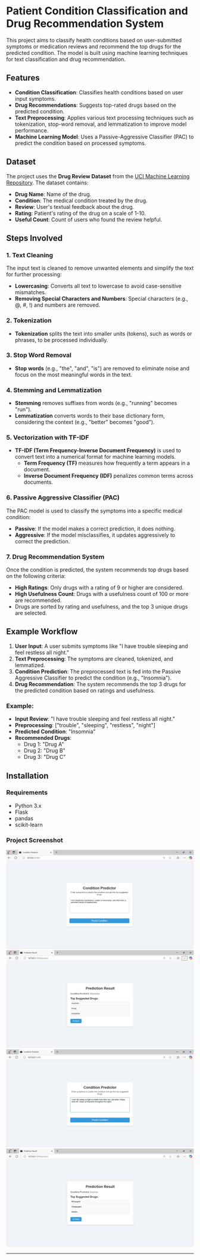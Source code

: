 # Patient Condition Classification and Drug Recommendation System

This project aims to classify health conditions based on user-submitted symptoms or medication reviews and recommend the top drugs for the predicted condition. The model is built using machine learning techniques for text classification and drug recommendation.

## Features

- **Condition Classification**: Classifies health conditions based on user input symptoms.
- **Drug Recommendations**: Suggests top-rated drugs based on the predicted condition.
- **Text Preprocessing**: Applies various text processing techniques such as tokenization, stop-word removal, and lemmatization to improve model performance.
- **Machine Learning Model**: Uses a Passive-Aggressive Classifier (PAC) to predict the condition based on processed symptoms.

## Dataset

The project uses the **Drug Review Dataset** from the [UCI Machine Learning Repository](https://archive.ics.uci.edu/dataset/462/drug+review+dataset+drugs+com). The dataset contains:

- **Drug Name**: Name of the drug.
- **Condition**: The medical condition treated by the drug.
- **Review**: User's textual feedback about the drug.
- **Rating**: Patient's rating of the drug on a scale of 1-10.
- **Useful Count**: Count of users who found the review helpful.

## Steps Involved

### 1. Text Cleaning
The input text is cleaned to remove unwanted elements and simplify the text for further processing:
- **Lowercasing**: Converts all text to lowercase to avoid case-sensitive mismatches.
- **Removing Special Characters and Numbers**: Special characters (e.g., @, #, !) and numbers are removed.
  
### 2. Tokenization
- **Tokenization** splits the text into smaller units (tokens), such as words or phrases, to be processed individually.

### 3. Stop Word Removal
- **Stop words** (e.g., "the", "and", "is") are removed to eliminate noise and focus on the most meaningful words in the text.

### 4. Stemming and Lemmatization
- **Stemming** removes suffixes from words (e.g., "running" becomes "run").
- **Lemmatization** converts words to their base dictionary form, considering the context (e.g., "better" becomes "good").

### 5. Vectorization with TF-IDF
- **TF-IDF (Term Frequency-Inverse Document Frequency)** is used to convert text into a numerical format for machine learning models.
  - **Term Frequency (TF)** measures how frequently a term appears in a document.
  - **Inverse Document Frequency (IDF)** penalizes common terms across documents.

### 6. Passive Aggressive Classifier (PAC)
The PAC model is used to classify the symptoms into a specific medical condition:
- **Passive**: If the model makes a correct prediction, it does nothing.
- **Aggressive**: If the model misclassifies, it updates aggressively to correct the prediction.

### 7. Drug Recommendation System
Once the condition is predicted, the system recommends top drugs based on the following criteria:
- **High Ratings**: Only drugs with a rating of 9 or higher are considered.
- **High Usefulness Count**: Drugs with a usefulness count of 100 or more are recommended.
- Drugs are sorted by rating and usefulness, and the top 3 unique drugs are selected.

## Example Workflow

1. **User Input**: A user submits symptoms like "I have trouble sleeping and feel restless all night."
2. **Text Preprocessing**: The symptoms are cleaned, tokenized, and lemmatized.
3. **Condition Prediction**: The preprocessed text is fed into the Passive Aggressive Classifier to predict the condition (e.g., "Insomnia").
4. **Drug Recommendation**: The system recommends the top 3 drugs for the predicted condition based on ratings and usefulness.

### Example:
- **Input Review**: "I have trouble sleeping and feel restless all night."
- **Preprocessing**: ["trouble", "sleeping", "restless", "night"]
- **Predicted Condition**: "Insomnia"
- **Recommended Drugs**:
  - Drug 1: "Drug A"
  - Drug 2: "Drug B"
  - Drug 3: "Drug C"

## Installation

### Requirements
- Python 3.x
- Flask
- pandas
- scikit-learn

### **Project Screenshot**
![Screenshot of the HTML page](Drug_Prediction1.jpg)
![Screenshot of the HTML page](Drug_Prediction2.jpg)
![Screenshot of the HTML page](Drug_Prediction3.jpg)
![Screenshot of the HTML page](Drug_Prediction4.jpg)

----
